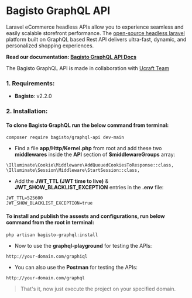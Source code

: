 # Bagisto GraphQL API

Laravel eCommerce headless APIs allow you to experience seamless and easily scalable storefront performance. The [open-source headless laravel](https://bagisto.com/en/headless-ecommerce/) platform built on GraphQL based Rest API delivers ultra-fast, dynamic, and personalized shopping experiences.

**Read our documentation: [Bagisto GraphQL API Docs](https://devdocs.bagisto.com/1.x/graphql-admin-api/)**

The Bagisto GraphQL API is made in collaboration with <a href="https://www.ucraft.com/">Ucraft Team</a>

### 1. Requirements:

* **Bagisto**: v2.2.0

### 2. Installation:

#### To clone Bagisto GraphQL run the below command from terminal:

~~~
composer require bagisto/graphql-api dev-main
~~~

* Find a file **app/Http/Kernel.php** from root and add these two **middlewares** inside the **API** section of **$middlewareGroups** array:

~~~
\Illuminate\Cookie\Middleware\AddQueuedCookiesToResponse::class,
\Illuminate\Session\Middleware\StartSession::class,
~~~

* Add the **JWT_TTL (JWT time to live)** & **JWT_SHOW_BLACKLIST_EXCEPTION** entries in the **.env** file:

~~~
JWT_TTL=525600
JWT_SHOW_BLACKLIST_EXCEPTION=true
~~~

#### To install and publish the assests and configurations, run below command from the root in terminal:

~~~
php artisan bagisto-graphql:install
~~~

* Now to use the **graphql-playground** for testing the APIs:

~~~
http://your-domain.com/graphiql
~~~

* You can also use the **Postman** for testing the APIs:

~~~
http://your-domain.com/graphql
~~~

> That's it, now just execute the project on your specified domain.

